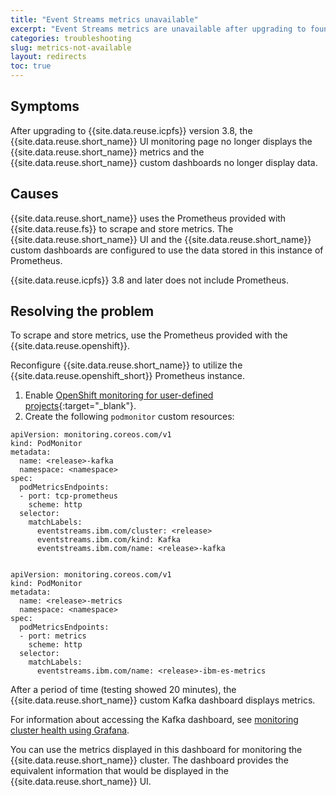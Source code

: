 ```yaml
---
title: "Event Streams metrics unavailable"
excerpt: "Event Streams metrics are unavailable after upgrading to foundational services 3.8"
categories: troubleshooting
slug: metrics-not-available
layout: redirects
toc: true
---
```


## Symptoms

After upgrading to {{site.data.reuse.icpfs}} version 3.8, the {{site.data.reuse.short_name}} UI monitoring page no longer displays the {{site.data.reuse.short_name}} metrics and the {{site.data.reuse.short_name}} custom dashboards no longer display data.

## Causes

{{site.data.reuse.short_name}} uses the Prometheus provided with {{site.data.reuse.fs}} to scrape and store metrics.  The {{site.data.reuse.short_name}} UI and the {{site.data.reuse.short_name}} custom dashboards are configured to use the data stored in this instance of Prometheus.

{{site.data.reuse.icpfs}} 3.8 and later does not include Prometheus.

## Resolving the problem

To scrape and store metrics, use the Prometheus provided with the {{site.data.reuse.openshift}}.

Reconfigure {{site.data.reuse.short_name}} to utilize the {{site.data.reuse.openshift_short}} Prometheus instance.

1. Enable [OpenShift monitoring for user-defined projects](https://docs.openshift.com/container-platform/4.6/monitoring/enabling-monitoring-for-user-defined-projects.html){:target="_blank"}.
2. Create the following `podmonitor` custom resources:

```
apiVersion: monitoring.coreos.com/v1
kind: PodMonitor
metadata:
  name: <release>-kafka
  namespace: <namespace>
spec:
  podMetricsEndpoints:
  - port: tcp-prometheus
    scheme: http
  selector:
    matchLabels:
      eventstreams.ibm.com/cluster: <release>
      eventstreams.ibm.com/kind: Kafka
      eventstreams.ibm.com/name: <release>-kafka

```


```

apiVersion: monitoring.coreos.com/v1
kind: PodMonitor
metadata:
  name: <release>-metrics
  namespace: <namespace>
spec:
  podMetricsEndpoints:
  - port: metrics
    scheme: http
  selector:
    matchLabels:
      eventstreams.ibm.com/name: <release>-ibm-es-metrics

```

After a period of time (testing showed 20 minutes), the {{site.data.reuse.short_name}} custom Kafka dashboard displays metrics.

For information about accessing the Kafka dashboard, see [monitoring cluster health using Grafana](../../administering/cluster-health/#grafana).

You can use the metrics displayed in this dashboard for monitoring the {{site.data.reuse.short_name}} cluster. The dashboard provides the equivalent information that would be displayed in the {{site.data.reuse.short_name}} UI.
